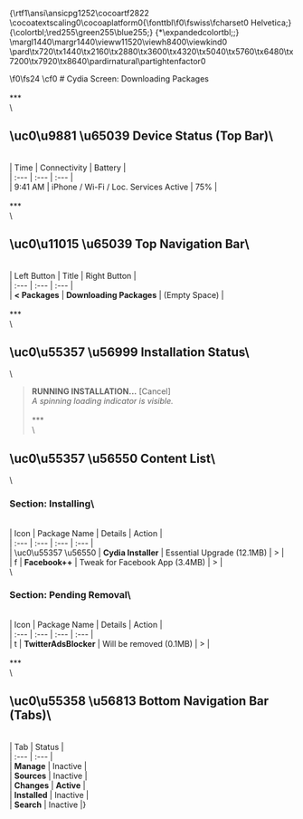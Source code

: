 {\rtf1\ansi\ansicpg1252\cocoartf2822
\cocoatextscaling0\cocoaplatform0{\fonttbl\f0\fswiss\fcharset0 Helvetica;}
{\colortbl;\red255\green255\blue255;}
{\*\expandedcolortbl;;}
\margl1440\margr1440\vieww11520\viewh8400\viewkind0
\pard\tx720\tx1440\tx2160\tx2880\tx3600\tx4320\tx5040\tx5760\tx6480\tx7200\tx7920\tx8640\pardirnatural\partightenfactor0

\f0\fs24 \cf0 # Cydia Screen: Downloading Packages\
\
***\
\
## \uc0\u9881 \u65039  Device Status (Top Bar)\
\
| Time | Connectivity | Battery |\
| :--- | :--- | :--- |\
| 9:41 AM | iPhone / Wi-Fi / Loc. Services Active | 75% |\
\
***\
\
## \uc0\u11015 \u65039  Top Navigation Bar\
\
| Left Button | Title | Right Button |\
| :--- | :--- | :--- |\
| **< Packages** | **Downloading Packages** | (Empty Space) |\
\
***\
\
## \uc0\u55357 \u56999  Installation Status\
\
> **RUNNING INSTALLATION...** [Cancel]\
> *A spinning loading indicator is visible.*\
\
***\
\
## \uc0\u55357 \u56550  Content List\
\
### Section: Installing\
\
| Icon | Package Name | Details | Action |\
| :--- | :--- | :--- | :--- |\
| \uc0\u55357 \u56550  | **Cydia Installer** | Essential Upgrade (12.1MB) | > |\
| f | **Facebook++** | Tweak for Facebook App (3.4MB) | > |\
\
### Section: Pending Removal\
\
| Icon | Package Name | Details | Action |\
| :--- | :--- | :--- | :--- |\
| t | **TwitterAdsBlocker** | Will be removed (0.1MB) | > |\
\
***\
\
## \uc0\u55358 \u56813  Bottom Navigation Bar (Tabs)\
\
| Tab | Status |\
| :--- | :--- |\
| **Manage** | Inactive |\
| **Sources** | Inactive |\
| **Changes** | **Active** |\
| **Installed** | Inactive |\
| **Search** | Inactive |}